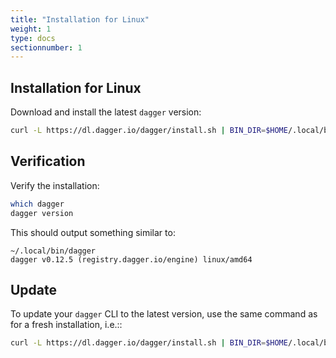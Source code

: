 ```yaml
---
title: "Installation for Linux"
weight: 1
type: docs
sectionnumber: 1
---
```


## Installation for Linux

Download and install the latest `dagger` version:

```bash
curl -L https://dl.dagger.io/dagger/install.sh | BIN_DIR=$HOME/.local/bin sh
```


## Verification

Verify the installation:

```bash
which dagger
dagger version
```

This should output something similar to:

```
~/.local/bin/dagger
dagger v0.12.5 (registry.dagger.io/engine) linux/amd64
```


## Update

To update your `dagger` CLI to the latest version, use the same command as for a fresh installation, i.e.::

```bash
curl -L https://dl.dagger.io/dagger/install.sh | BIN_DIR=$HOME/.local/bin sh
```

